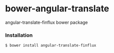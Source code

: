 # bower-angular-translate

angular-translate-finflux bower package

### Installation

````
$ bower install angular-translate-finflux
````
